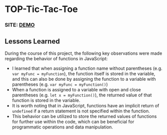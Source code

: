 # TOP-Tic-Tac-Toe

### **SITE:** [DEMO](https://itsmenelvin.github.io/TOP-tic-tac-toe/)

## Lessons Learned

During the course of this project, the following key observations were made regarding the behavior of functions in JavaScript:

- I learned that when assigning a function name without parentheses (e.g. `var myFunc = myFunction`), the function itself is stored in the variable, and this can also be done by assigning the function to a variable with parentheses (e.g. `var myFunc = myFunction()`)
- When a function is assigned to a variable with open and close parentheses (e.g. `let x = myFunction()`), the returned value of that function is stored in the variable.
- It is worth noting that in JavaScript, functions have an implicit return of `undefined` if a return statement is not specified within the function.
- This behavior can be utilized to store the returned values of functions for further use within the code, which can be beneficial for programmatic operations and data manipulation.
